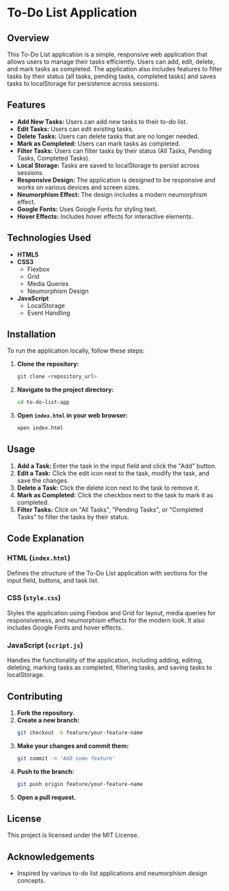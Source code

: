 # To-Do List Application

## Overview
This To-Do List application is a simple, responsive web application that allows users to manage their tasks efficiently. Users can add, edit, delete, and mark tasks as completed. The application also includes features to filter tasks by their status (all tasks, pending tasks, completed tasks) and saves tasks to localStorage for persistence across sessions.

## Features
- **Add New Tasks:** Users can add new tasks to their to-do list.
- **Edit Tasks:** Users can edit existing tasks.
- **Delete Tasks:** Users can delete tasks that are no longer needed.
- **Mark as Completed:** Users can mark tasks as completed.
- **Filter Tasks:** Users can filter tasks by their status (All Tasks, Pending Tasks, Completed Tasks).
- **Local Storage:** Tasks are saved to localStorage to persist across sessions.
- **Responsive Design:** The application is designed to be responsive and works on various devices and screen sizes.
- **Neumorphism Effect:** The design includes a modern neumorphism effect.
- **Google Fonts:** Uses Google Fonts for styling text.
- **Hover Effects:** Includes hover effects for interactive elements.

## Technologies Used
- **HTML5**
- **CSS3**
  - Flexbox
  - Grid
  - Media Queries
  - Neumorphism Design
- **JavaScript**
  - LocalStorage
  - Event Handling

## Installation
To run the application locally, follow these steps:

1. **Clone the repository:**
    ```sh
    git clone <repository_url>
    ```

2. **Navigate to the project directory:**
    ```sh
    cd to-do-list-app
    ```

3. **Open `index.html` in your web browser:**
    ```sh
    open index.html
    ```

## Usage
1. **Add a Task:** Enter the task in the input field and click the "Add" button.
2. **Edit a Task:** Click the edit icon next to the task, modify the task, and save the changes.
3. **Delete a Task:** Click the delete icon next to the task to remove it.
4. **Mark as Completed:** Click the checkbox next to the task to mark it as completed.
5. **Filter Tasks:** Click on "All Tasks", "Pending Tasks", or "Completed Tasks" to filter the tasks by their status.


## Code Explanation

### HTML (`index.html`)
Defines the structure of the To-Do List application with sections for the input field, buttons, and task list.

### CSS (`style.css`)
Styles the application using Flexbox and Grid for layout, media queries for responsiveness, and neumorphism effects for the modern look. It also includes Google Fonts and hover effects.

### JavaScript (`script.js`)
Handles the functionality of the application, including adding, editing, deleting, marking tasks as completed, filtering tasks, and saving tasks to localStorage.

## Contributing
1. **Fork the repository.**
2. **Create a new branch:**
    ```sh
    git checkout -b feature/your-feature-name
    ```
3. **Make your changes and commit them:**
    ```sh
    git commit -m 'Add some feature'
    ```
4. **Push to the branch:**
    ```sh
    git push origin feature/your-feature-name
    ```
5. **Open a pull request.**

## License
This project is licensed under the MIT License.

## Acknowledgements
- Inspired by various to-do list applications and neumorphism design concepts.

